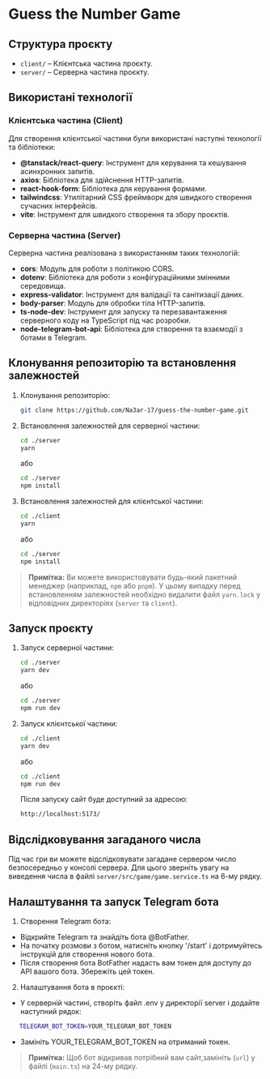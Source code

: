 # Guess the Number Game

## Структура проєкту

- `client/` – Клієнтська частина проєкту.
- `server/` – Серверна частина проєкту.

## Використані технології

### Клієнтська частина (Client)

Для створення клієнтської частини були використані наступні технології та бібліотеки:

- **@tanstack/react-query**: Інструмент для керування та кешування асинхронних запитів.
- **axios**: Бібліотека для здійснення HTTP-запитів.
- **react-hook-form**: Бібліотека для керування формами.
- **tailwindcss**: Утилітарний CSS фреймворк для швидкого створення сучасних інтерфейсів.
- **vite**: Інструмент для швидкого створення та збору проєктів.

### Серверна частина (Server)

Серверна частина реалізована з використанням таких технологій:

- **cors**: Модуль для роботи з політикою CORS.
- **dotenv**: Бібліотека для роботи з конфігураційними змінними середовища.
- **express-validator**: Інструмент для валідації та санітизації даних.
- **body-parser**: Модуль для обробки тіла HTTP-запитів.
- **ts-node-dev**: Інструмент для запуску та перезавантаження серверного коду на TypeScript під час розробки.
- **node-telegram-bot-api**: Бібліотека для створення та взаємодії з ботами в Telegram.

## Клонування репозиторію та встановлення залежностей

1. Клонування репозиторію:

   ```bash
   git clone https://github.com/Na3ar-17/guess-the-number-game.git
   ```

2. Встановлення залежностей для серверної частини:

   ```bash
   cd ./server
   yarn
   ```

   або

   ```bash
   cd ./server
   npm install
   ```

3. Встановлення залежностей для клієнтської частини:

   ```bash
   cd ./client
   yarn
   ```

   або

   ```bash
   cd ./server
   npm install
   ```

> **Примітка:** Ви можете використовувати будь-який пакетний менеджер (наприклад, `npm` або `pnpm`). У цьому випадку перед встановленням залежностей необхідно видалити файл `yarn.lock` у відповідних директоріях (`server` та `client`).

## Запуск проєкту

1. Запуск серверної частини:

   ```bash
   cd ./server
   yarn dev
   ```

   або

   ```bash
   cd ./server
   npm run dev
   ```

2. Запуск клієнтської частини:

   ```bash
   cd ./client
   yarn dev
   ```

   або

   ```bash
   cd ./client
   npm run dev
   ```

   Після запуску сайт буде доступний за адресою:

   ```bash
   http://localhost:5173/
   ```

## Відслідковування загаданого числа

Під час гри ви можете відслідковувати загадане сервером число безпосередньо у консолі сервера. Для цього зверніть увагу на виведення числа в файлі `server/src/game/game.service.ts` на 6-му рядку.

## Налаштування та запуск Telegram бота

1. Створення Telegram бота:

- Відкрийте Telegram та знайдіть бота @BotFather.
- На початку розмови з ботом, натисніть кнопку '/start' і дотримуйтесь інструкцій для створення нового бота.
- Після створення бота BotFather надасть вам токен для доступу до API вашого бота. Збережіть цей токен.

2. Налаштування бота в проєкті:

- У серверній частині, створіть файл .env у директорії server і додайте наступний рядок:

```bash
   TELEGRAM_BOT_TOKEN=YOUR_TELEGRAM_BOT_TOKEN
```

- Замініть YOUR_TELEGRAM_BOT_TOKEN на отриманий токен.

> **Примітка:** Щоб бот відкривав потрібний вам сайт,замініть (`url`) у файлі (`main.ts`) на 24-му рядку.
